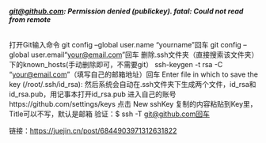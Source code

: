 ###### **git@github.com: Permission denied (publickey). fatal: Could not read from remote**

打开Git输入命令
git config –global user.name “yourname”回车
git config –global user.email“your@email.com”回车
删除.ssh文件夹（直接搜索该文件夹）下的known_hosts(手动删除即可，不需要git）
ssh-keygen -t rsa -C “your@email.com”（填写自己的邮箱地址）回车
Enter file in which to save the key (/root/.ssh/id_rsa):
然后系统会自动在.ssh文件夹下生成两个文件，id_rsa和id_rsa.pub，用记事本打开id_rsa.pub
进入自己的账号https://github.com/settings/keys 点击 New sshKey
复制的内容粘贴到Key里，Title可以不写，默认是邮箱
验证：$ ssh -T git@github.com回车

链接：https://juejin.cn/post/6844903971312631822